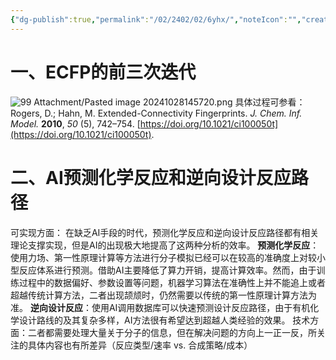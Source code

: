 ```yaml
---
{"dg-publish":true,"permalink":"/02/2402/02/6yhx/","noteIcon":"","created":"2025-01-31T00:35","updated":"2025-07-01T13:38"}
---
```


# 一、ECFP的前三次迭代
![99 Attachment/Pasted image 20241028145720.png](/img/user/99%20Attachment/Pasted%20image%2020241028145720.png)
具体过程可参看：
Rogers, D.; Hahn, M. Extended-Connectivity Fingerprints. _J. Chem. Inf. Model._ **2010**, _50_ (5), 742–754. [https://doi.org/10.1021/ci100050t](https://doi.org/10.1021/ci100050t).
# 二、AI预测化学反应和逆向设计反应路径
可实现方面：
在缺乏AI手段的时代，预测化学反应和逆向设计反应路径都有相关理论支撑实现，但是AI的出现极大地提高了这两种分析的效率。
**预测化学反应**：使用力场、第一性原理计算等方法进行分子模拟已经可以在较高的准确度上对较小型反应体系进行预测。借助AI主要降低了算力开销，提高计算效率。然而，由于训练过程中的数据偏好、参数设置等问题，机器学习算法在准确性上并不能追上或者超越传统计算方法，二者出现颉颃时，仍然需要以传统的第一性原理计算方法为准。
**逆向设计反应**：使用AI调用数据库可以快速预测设计反应路径，由于有机化学设计路线的及其复杂多样，AI方法很有希望达到超越人类经验的效果。
技术方面：二者都需要处理大量关于分子的信息，但在解决问题的方向上一正一反，所关注的具体内容也有所差异（反应类型/速率 vs. 合成策略/成本）